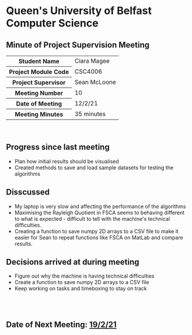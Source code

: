 # Queen's University of Belfast <br> Computer Science
## Minute of Project Supervision Meeting

<table>
  <tr>
    <th>Student Name</th>
    <td>Ciara Magee</td>
  </tr>
  <tr>
    <th>Project Module Code</th>
    <td>CSC4006</td>
  </tr>
  <tr>
    <th>Project Supervisor</th>
    <td>Sean McLoone</td>
  </tr>
  <tr>
    <th>Meeting Number</th>
    <td>10</td>
  </tr>
  <tr>
    <th>Date of Meeting</th>
    <td>12/2/21</td>
  </tr>
    <tr>
    <th>Meeting Minutes</th>
    <td>35 minutes</td>
  </tr>
</table>

<br>

## Progress since last meeting
- Plan how initial results should be visualised
- Created methods to save and load sample datasets for testing the algorithms

## Disscussed
- My laptop is very slow and affecting the performance of the algorithms
- Maximising the Rayleigh Quotient in FSCA seems to behaving different to what is expected - difficult to tell with the machine's technical difficulties.
- Creating a function to save numpy 2D arrays to a CSV file to make it easier for Sean to repeat functions like FSCA on MatLab and compare results.


## Decisions arrived at during meeting
- Figure out why the machine is having technical difficulties
- Create a function to save numpy 2D arrays to a CSV file
- Keep working on tasks and timeboxing to stay on track


<br><br>
## Date of Next Meeting: [19/2/21](/Meeting_11.md)
